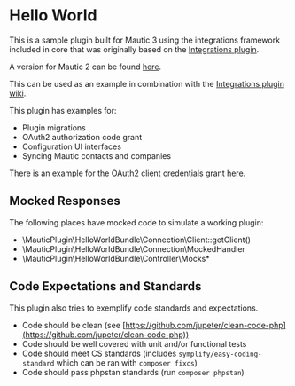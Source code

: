 # Hello World
This is a sample plugin built for Mautic 3 using the integrations framework included in core that was originally based on the [Integrations plugin](https://github.com/mautic-inc/plugin-integrations).

A version for Mautic 2 can be found [here](https://github.com/mautic-inc/plugin-helloworld/tree/mautic-2).

This can be used as an example in combination with the [Integrations plugin wiki](https://github.com/mautic-inc/plugin-integrations/wiki).

This plugin has examples for:

* Plugin migrations
* OAuth2 authorization code grant
* Configuration UI interfaces
* Syncing Mautic contacts and companies

There is an example for the OAuth2 client credentials grant [here](https://github.com/mautic-inc/plugin-helloworld/tree/mautic-3).

## Mocked Responses
The following places have mocked code to simulate a working plugin:

- \MauticPlugin\HelloWorldBundle\Connection\Client::getClient()
- \MauticPlugin\HelloWorldBundle\Connection\MockedHandler
- \MauticPlugin\HelloWorldBundle\Controller\Mocks\*

## Code Expectations and Standards
This plugin also tries to exemplify code standards and expectations. 
* Code should be clean (see [https://github.com/jupeter/clean-code-php](https://github.com/jupeter/clean-code-php))
* Code should be well covered with unit and/or functional tests
* Code should meet CS standards (includes `symplify/easy-coding-standard` which can be ran with `composer fixcs`)
* Code should pass phpstan standards (run `composer phpstan`)

